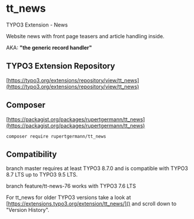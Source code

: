 # tt_news

TYPO3 Extension - News

Website news with front page teasers and article handling inside. 

AKA: **"the generic record handler"**

## TYPO3 Extension Repository
 
[https://typo3.org/extensions/repository/view/tt_news](https://typo3.org/extensions/repository/view/tt_news)



## Composer

[https://packagist.org/packages/rupertgermann/tt_news](https://packagist.org/packages/rupertgermann/tt_news)

    composer require rupertgermann/tt_news
    
## Compatibility

branch master requires at least TYPO3 8.7.0 and is compatible with TYPO3 8.7 LTS up to TYPO3 9.5 LTS.

branch feature/tt-news-76 works with TYPO3 7.6 LTS

For tt_news for older TYPO3 versions take a look at [https://extensions.typo3.org/extension/tt_news/]()  and scroll down to "Version History".      